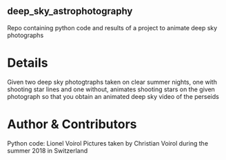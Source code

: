 ## deep_sky_astrophotography
Repo containing python code and results of a project to animate deep sky photographs

# Details
Given two deep sky photogtraphs taken on clear summer nights, one with shooting star lines and one without, animates shooting stars on the given photograph so that you obtain an animated deep sky video of the perseids

# Author & Contributors
Python code: Lionel Voirol
Pictures taken by Christian Voirol during the summer 2018 in Switzerland

